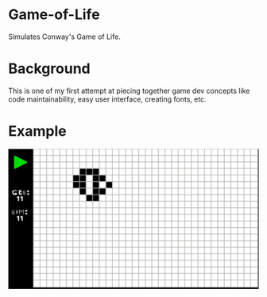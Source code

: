 # Game-of-Life
Simulates Conway's Game of Life.
# Background
This is one of my first attempt at piecing together game dev concepts like code maintainability, easy user interface, creating fonts, etc.
# Example
![Game of Life Look And Feel](docs/example.png)
